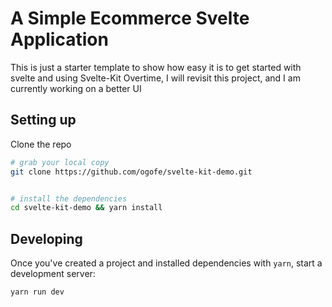 # A Simple Ecommerce Svelte Application

This is just a starter template to show how easy it is to get started with svelte and using Svelte-Kit
Overtime, I will revisit this project, and I am currently working on a better UI

## Setting up

Clone the repo

```bash
# grab your local copy
git clone https://github.com/ogofe/svelte-kit-demo.git


# install the dependencies
cd svelte-kit-demo && yarn install
```

## Developing

Once you've created a project and installed dependencies with `yarn`, start a development server:

```bash
yarn run dev
